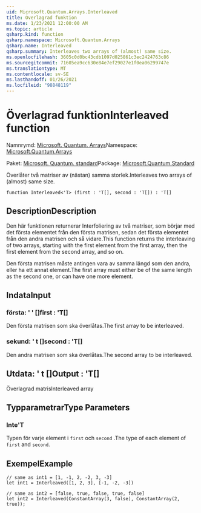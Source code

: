 ```yaml
---
uid: Microsoft.Quantum.Arrays.Interleaved
title: Överlagrad funktion
ms.date: 1/23/2021 12:00:00 AM
ms.topic: article
qsharp.kind: function
qsharp.namespace: Microsoft.Quantum.Arrays
qsharp.name: Interleaved
qsharp.summary: Interleaves two arrays of (almost) same size.
ms.openlocfilehash: 3605c0d0bc43cdb1097d025861c3ec2424763c86
ms.sourcegitcommit: 71605ea9cc630e84e7ef29027e1f0ea06299747e
ms.translationtype: MT
ms.contentlocale: sv-SE
ms.lasthandoff: 01/26/2021
ms.locfileid: "98848119"
---
```

# <a name="interleaved-function"></a><span data-ttu-id="032a0-102">Överlagrad funktion</span><span class="sxs-lookup"><span data-stu-id="032a0-102">Interleaved function</span></span>

<span data-ttu-id="032a0-103">Namnrymd: [Microsoft. Quantum. Arrays](xref:Microsoft.Quantum.Arrays)</span><span class="sxs-lookup"><span data-stu-id="032a0-103">Namespace: [Microsoft.Quantum.Arrays](xref:Microsoft.Quantum.Arrays)</span></span>

<span data-ttu-id="032a0-104">Paket: [Microsoft. Quantum. standard](https://nuget.org/packages/Microsoft.Quantum.Standard)</span><span class="sxs-lookup"><span data-stu-id="032a0-104">Package: [Microsoft.Quantum.Standard](https://nuget.org/packages/Microsoft.Quantum.Standard)</span></span>


<span data-ttu-id="032a0-105">Överlåter två matriser av (nästan) samma storlek.</span><span class="sxs-lookup"><span data-stu-id="032a0-105">Interleaves two arrays of (almost) same size.</span></span>

```qsharp
function Interleaved<'T> (first : 'T[], second : 'T[]) : 'T[]
```


## <a name="description"></a><span data-ttu-id="032a0-106">Description</span><span class="sxs-lookup"><span data-stu-id="032a0-106">Description</span></span>

<span data-ttu-id="032a0-107">Den här funktionen returnerar Interfoliering av två matriser, som börjar med det första elementet från den första matrisen, sedan det första elementet från den andra matrisen och så vidare.</span><span class="sxs-lookup"><span data-stu-id="032a0-107">This function returns the interleaving of two arrays, starting with the first element from the first array, then the first element from the second array, and so on.</span></span>

<span data-ttu-id="032a0-108">Den första matrisen måste antingen vara av samma längd som den andra, eller ha ett annat element.</span><span class="sxs-lookup"><span data-stu-id="032a0-108">The first array must either be of the same length as the second one, or can have one more element.</span></span>

## <a name="input"></a><span data-ttu-id="032a0-109">Indata</span><span class="sxs-lookup"><span data-stu-id="032a0-109">Input</span></span>

### <a name="first--t"></a><span data-ttu-id="032a0-110">första: ' ' []</span><span class="sxs-lookup"><span data-stu-id="032a0-110">first : 'T[]</span></span>

<span data-ttu-id="032a0-111">Den första matrisen som ska överlåtas.</span><span class="sxs-lookup"><span data-stu-id="032a0-111">The first array to be interleaved.</span></span>


### <a name="second--t"></a><span data-ttu-id="032a0-112">sekund: ' t []</span><span class="sxs-lookup"><span data-stu-id="032a0-112">second : 'T[]</span></span>

<span data-ttu-id="032a0-113">Den andra matrisen som ska överlåtas.</span><span class="sxs-lookup"><span data-stu-id="032a0-113">The second array to be interleaved.</span></span>



## <a name="output--t"></a><span data-ttu-id="032a0-114">Utdata: ' t []</span><span class="sxs-lookup"><span data-stu-id="032a0-114">Output : 'T[]</span></span>

<span data-ttu-id="032a0-115">Överlagrad matris</span><span class="sxs-lookup"><span data-stu-id="032a0-115">Interleaved array</span></span>

## <a name="type-parameters"></a><span data-ttu-id="032a0-116">Typparametrar</span><span class="sxs-lookup"><span data-stu-id="032a0-116">Type Parameters</span></span>

### <a name="t"></a><span data-ttu-id="032a0-117">Inte</span><span class="sxs-lookup"><span data-stu-id="032a0-117">'T</span></span>

<span data-ttu-id="032a0-118">Typen för varje element i `first` och `second` .</span><span class="sxs-lookup"><span data-stu-id="032a0-118">The type of each element of `first` and `second`.</span></span>

## <a name="example"></a><span data-ttu-id="032a0-119">Exempel</span><span class="sxs-lookup"><span data-stu-id="032a0-119">Example</span></span>

```qsharp
// same as int1 = [1, -1, 2, -2, 3, -3]
let int1 = Interleaved([1, 2, 3], [-1, -2, -3])

// same as int2 = [false, true, false, true, false]
let int2 = Interleaved(ConstantArray(3, false), ConstantArray(2, true));
```